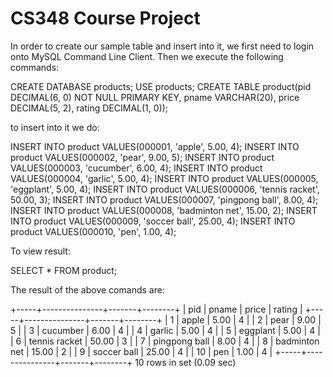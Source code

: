 # CS348 Course Project
In order to create our sample table and insert into it, we first need to login onto MySQL Command Line Client. Then we execute the following commands:

CREATE DATABASE products;
USE products;
CREATE TABLE product(pid DECIMAL(6, 0) NOT NULL PRIMARY KEY, pname VARCHAR(20), price DECIMAL(5, 2), rating DECIMAL(1, 0));

to insert into it we do:

INSERT INTO product VALUES(000001, 'apple', 5.00, 4);
INSERT INTO product VALUES(000002, 'pear', 9.00, 5);
INSERT INTO product VALUES(000003, 'cucumber', 6.00, 4);
INSERT INTO product VALUES(000004, 'garlic', 5.00, 4);
INSERT INTO product VALUES(000005, 'eggplant', 5.00, 4);
INSERT INTO product VALUES(000006, 'tennis racket', 50.00, 3);
INSERT INTO product VALUES(000007, 'pingpong ball', 8.00, 4);
INSERT INTO product VALUES(000008, 'badminton net', 15.00, 2);
INSERT INTO product VALUES(000009, 'soccer ball', 25.00, 4);
INSERT INTO product VALUES(000010, 'pen', 1.00, 4);

To view result:

SELECT * FROM product;

The result of the above comands are:

+-----+---------------+-------+--------+
| pid | pname         | price | rating |
+-----+---------------+-------+--------+
|   1 | apple         |  5.00 |      4 |
|   2 | pear          |  9.00 |      5 |
|   3 | cucumber      |  6.00 |      4 |
|   4 | garlic        |  5.00 |      4 |
|   5 | eggplant      |  5.00 |      4 |
|   6 | tennis racket | 50.00 |      3 |
|   7 | pingpong ball |  8.00 |      4 |
|   8 | badminton net | 15.00 |      2 |
|   9 | soccer ball   | 25.00 |      4 |
|  10 | pen           |  1.00 |      4 |
+-----+---------------+-------+--------+
10 rows in set (0.09 sec)

